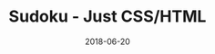---
title: 'Sudoku - Just CSS/HTML'
description: 'Complete a sudoku puzzle without Javascript or server-side interaction.'
gametype: 'hard'
gameid: 17
date: 2018-06-20
tags: []
draft: false
type: 'games'
num19: [{'idx':1,'arr1':[1,2,3,4,5,6,7,8,9],'arr2':[1,2,3,4,5,6,7,8,9]},{'idx':2,'arr1':[1,2,3,4,5,6,7,8,9],'arr2':[1,2,3,4,5,6,7,8,9]},{'idx':3,'arr1':[1,2,3,4,5,6,7,8,9],'arr2':[1,2,3,4,5,6,7,8,9]},{'idx':4,'arr1':[1,2,3,4,5,6,7,8,9],'arr2':[1,2,3,4,5,6,7,8,9]},{'idx':5,'arr1':[1,2,3,4,5,6,7,8,9],'arr2':[1,2,3,4,5,6,7,8,9]},{'idx':6,'arr1':[1,2,3,4,5,6,7,8,9],'arr2':[1,2,3,4,5,6,7,8,9]},{'idx':7,'arr1':[1,2,3,4,5,6,7,8,9],'arr2':[1,2,3,4,5,6,7,8,9]},{'idx':8,'arr1':[1,2,3,4,5,6,7,8,9],'arr2':[1,2,3,4,5,6,7,8,9]},{'idx':9,'arr1':[1,2,3,4,5,6,7,8,9],'arr2':[1,2,3,4,5,6,7,8,9]}]
puzzle: [[0, 9, 0, 7, 0, 6, 0, 0, 0], [0, 0, 2, 0, 0, 0, 0, 0, 0], [7, 0, 0, 0, 5, 0, 0, 3, 0], [0, 8, 1, 5, 0, 0, 2, 0, 0], [9, 0, 7, 0, 3, 0, 1, 0, 6], [0, 0, 3, 0, 0, 1, 8, 9, 0], [0, 1, 0, 0, 4, 0, 0, 0, 5], [0, 0, 0, 0, 0, 0, 7, 0, 0], [0, 0, 0, 9, 0, 8, 0, 4, 0]]
layout: 'sudokucssstatic'
---
